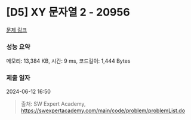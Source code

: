 # [D5] XY 문자열 2 - 20956 

[문제 링크](https://swexpertacademy.com/main/code/problem/problemDetail.do?contestProbId=AY_goS5KNj0DFAVF) 

### 성능 요약

메모리: 13,384 KB, 시간: 9 ms, 코드길이: 1,444 Bytes

### 제출 일자

2024-06-12 16:50



> 출처: SW Expert Academy, https://swexpertacademy.com/main/code/problem/problemList.do